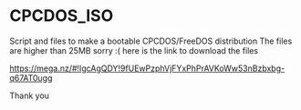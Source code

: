 # CPCDOS_ISO
Script and files to make a bootable CPCDOS/FreeDOS distribution
The files are higher than 25MB sorry :( here is the link to download the files

https://mega.nz/#!IgcAgQDY!9fUEwPzphVjFYxPhPrAVKoWw53nBzbxbg-q67AT0ugg

Thank you

